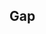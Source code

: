 ## Gap


<!-- <values.gap> -->
<!-- </values.gap> -->


<!-- <variants.gap> -->
<!-- </variants.gap> -->
